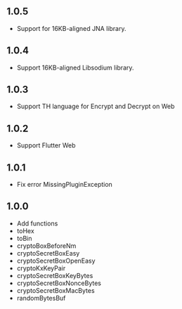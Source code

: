## 1.0.5

- Support for 16KB-aligned JNA library.

## 1.0.4

- Support 16KB-aligned Libsodium library.

## 1.0.3

- Support TH language for Encrypt and Decrypt on Web

## 1.0.2

- Support Flutter Web

## 1.0.1

- Fix error MissingPluginException

## 1.0.0

* Add functions
* toHex
* toBin
* cryptoBoxBeforeNm
* cryptoSecretBoxEasy
* cryptoSecretBoxOpenEasy
* cryptoKxKeyPair
* cryptoSecretBoxKeyBytes
* cryptoSecretBoxNonceBytes
* cryptoSecretBoxMacBytes
* randomBytesBuf
